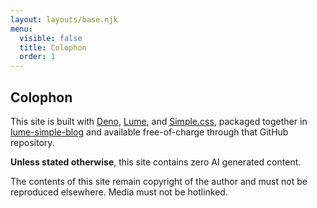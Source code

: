 ```yaml
---
layout: layouts/base.njk
menu:
  visible: false
  title: Colophon
  order: 1
---
```


## Colophon

This site is built with [Deno](https://deno.com/), [Lume](https://lume.land/),
and [Simple.css](https://simplecss.org/), packaged together in
[lume-simple-blog](https://github.com/joefg/lume-simple-blog) and available
free-of-charge through that GitHub repository.

**Unless stated otherwise**, this site contains zero AI generated content.

The contents of this site remain copyright of the author and must not be
reproduced elsewhere. Media must not be hotlinked.
